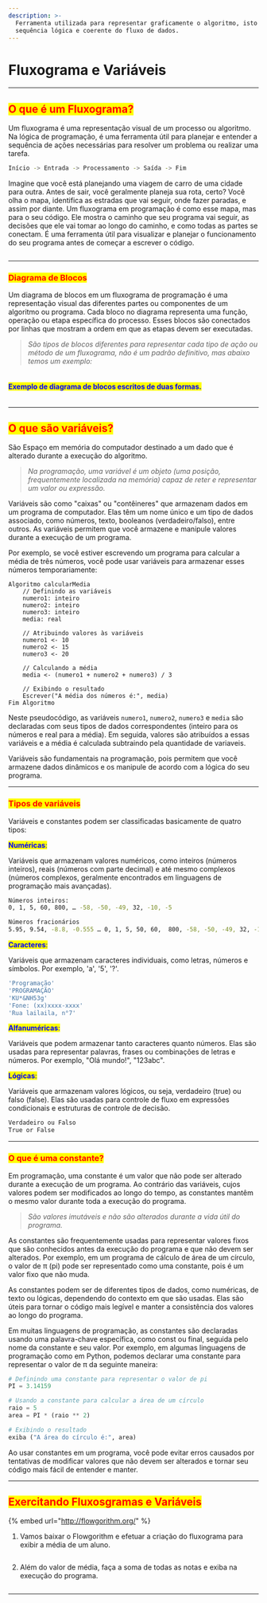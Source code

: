 ```yaml
---
description: >-
  Ferramenta utilizada para representar graficamente o algoritmo, isto é, a
  sequência lógica e coerente do fluxo de dados.
---
```


# Fluxograma e Variáveis

***

## <mark style="color:red;">O que é um Fluxograma?</mark>

Um fluxograma é uma representação visual de um processo ou algoritmo. Na lógica de programação, é uma ferramenta útil para planejar e entender a sequência de ações necessárias para resolver um problema ou realizar uma tarefa.

```bash
Início -> Entrada -> Processamento -> Saída -> Fim
```

Imagine que você está planejando uma viagem de carro de uma cidade para outra. Antes de sair, você geralmente planeja sua rota, certo? Você olha o mapa, identifica as estradas que vai seguir, onde fazer paradas, e assim por diante. Um fluxograma em programação é como esse mapa, mas para o seu código. Ele mostra o caminho que seu programa vai seguir, as decisões que ele vai tomar ao longo do caminho, e como todas as partes se conectam. É uma ferramenta útil para visualizar e planejar o funcionamento do seu programa antes de começar a escrever o código.

<figure><img src="../.gitbook/assets/image (8).png" alt=""><figcaption></figcaption></figure>

***

### <mark style="color:red;">Diagrama de Blocos</mark>

Um diagrama de blocos em um fluxograma de programação é uma representação visual das diferentes partes ou componentes de um algoritmo ou programa. Cada bloco no diagrama representa uma função, operação ou etapa específica do processo. Esses blocos são conectados por linhas que mostram a ordem em que as etapas devem ser executadas.

> _São tipos de blocos diferentes para representar cada tipo de ação ou método de um fluxograma, não é um padrão definitivo, mas abaixo temos um exemplo:_

<figure><img src="../.gitbook/assets/image (2) (1) (1).png" alt=""><figcaption></figcaption></figure>

#### <mark style="color:blue;">Exemplo de diagrama de blocos  escritos de duas formas.</mark>

<figure><img src="../.gitbook/assets/image (3) (1) (1).png" alt=""><figcaption></figcaption></figure>

***

## <mark style="color:red;">O que são variáveis?</mark>

São Espaço em memória do computador destinado a um dado que é alterado durante a execução do algoritmo.

> _Na programação, uma variável é um objeto (uma posição, frequentemente localizada na memória) capaz de reter e representar um valor ou expressão._

Variáveis são como "caixas" ou "contêineres" que armazenam dados em um programa de computador. Elas têm um nome único e um tipo de dados associado, como números, texto, booleanos (verdadeiro/falso), entre outros. As variáveis permitem que você armazene e manipule valores durante a execução de um programa.

Por exemplo, se você estiver escrevendo um programa para calcular a média de três números, você pode usar variáveis para armazenar esses números temporariamente:

```warpscript
Algoritmo calcularMedia
    // Definindo as variáveis
    numero1: inteiro
    numero2: inteiro
    numero3: inteiro
    media: real

    // Atribuindo valores às variáveis
    numero1 <- 10
    numero2 <- 15
    numero3 <- 20

    // Calculando a média
    media <- (numero1 + numero2 + numero3) / 3

    // Exibindo o resultado
    Escrever("A média dos números é:", media)
Fim Algoritmo
```

Neste pseudocódigo, as variáveis `numero1`, `numero2`, `numero3` e `media` são declaradas com seus tipos de dados correspondentes (inteiro para os números e real para a média). Em seguida, valores são atribuídos a essas variáveis e a média é calculada subtraindo pela quantidade de variaveis.

Variáveis são fundamentais na programação, pois permitem que você armazene dados dinâmicos e os manipule de acordo com a lógica do seu programa.

***

### <mark style="color:red;">Tipos de variáveis</mark>

Variáveis e constantes podem ser classificadas basicamente de quatro tipos:

<mark style="color:blue;">**Numéricas**</mark><mark style="color:blue;">:</mark>&#x20;

Variáveis que armazenam valores numéricos, como inteiros (números inteiros), reais (números com parte decimal) e até mesmo complexos (números complexos, geralmente encontrados em linguagens de programação mais avançadas).

```bash
Números inteiros:
0, 1, 5, 60, 800, … -58, -50, -49, 32, -10, -5
```

```bash
Números fracionários
5.95, 9.54, -8.8, -0.555 … 0, 1, 5, 50, 60,  800, -58, -50, -49, 32, -10, -5
```

<mark style="color:blue;">**Caracteres**</mark><mark style="color:blue;">:</mark>

Variáveis que armazenam caracteres individuais, como letras, números e símbolos. Por exemplo, 'a', '5', '?'.&#x20;

```bash
'Programação' 
'PROGRAMAÇÃO'
'KU*&NH53g'
'Fone: (xx)xxxx-xxxx'
'Rua lailaila, n°7'
```

<mark style="color:blue;">**Alfanuméricas**</mark><mark style="color:blue;">:</mark>&#x20;

Variáveis que podem armazenar tanto caracteres quanto números. Elas são usadas para representar palavras, frases ou combinações de letras e números. Por exemplo, "Olá mundo!", "123abc".

<mark style="color:blue;">**Lógicas**</mark><mark style="color:blue;">:</mark>&#x20;

Variáveis que armazenam valores lógicos, ou seja, verdadeiro (true) ou falso (false). Elas são usadas para controle de fluxo em expressões condicionais e estruturas de controle de decisão.

```bash
Verdadeiro ou Falso
True or False
```

***

### <mark style="color:red;">O que é uma constante?</mark>

Em programação, uma constante é um valor que não pode ser alterado durante a execução de um programa. Ao contrário das variáveis, cujos valores podem ser modificados ao longo do tempo, as constantes mantêm o mesmo valor durante toda a execução do programa.

> _São valores imutáveis e não são alterados durante a vida útil do programa._

As constantes são frequentemente usadas para representar valores fixos que são conhecidos antes da execução do programa e que não devem ser alterados. Por exemplo, em um programa de cálculo de área de um círculo, o valor de π (pi) pode ser representado como uma constante, pois é um valor fixo que não muda.

As constantes podem ser de diferentes tipos de dados, como numéricas, de texto ou lógicas, dependendo do contexto em que são usadas. Elas são úteis para tornar o código mais legível e manter a consistência dos valores ao longo do programa.

Em muitas linguagens de programação, as constantes são declaradas usando uma palavra-chave específica, como const ou final, seguida pelo nome da constante e seu valor. Por exemplo, em algumas linguagens de programação como em Python, podemos declarar uma constante para representar o valor de π da seguinte maneira:

```python
# Definindo uma constante para representar o valor de pi
PI = 3.14159

# Usando a constante para calcular a área de um círculo
raio = 5
area = PI * (raio ** 2)

# Exibindo o resultado
exiba ("A área do círculo é:", area)
```

Ao usar constantes em um programa, você pode evitar erros causados por tentativas de modificar valores que não devem ser alterados e tornar seu código mais fácil de entender e manter.

***

## <mark style="color:red;">Exercitando Fluxosgramas e Variáveis</mark>

{% embed url="http://flowgorithm.org/" %}

1. Vamos baixar o Flowgorithm e efetuar a criação do fluxograma para exibir a média de um aluno.

<figure><img src="../.gitbook/assets/image (3).png" alt=""><figcaption></figcaption></figure>

2. Além do valor de média, faça a soma de todas as notas e exiba na execução do programa.

<figure><img src="../.gitbook/assets/image (1) (1).png" alt=""><figcaption></figcaption></figure>

***

